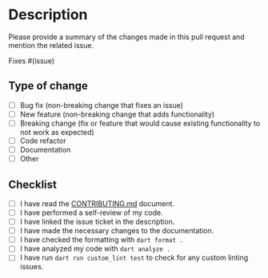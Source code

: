 # Description

Please provide a summary of the changes made in this pull request and mention the related issue.

Fixes #(issue)

## Type of change

- [ ] Bug fix (non-breaking change that fixes an issue)
- [ ] New feature (non-breaking change that adds functionality)
- [ ] Breaking change (fix or feature that would cause existing functionality to not work as expected)
- [ ] Code refactor
- [ ] Documentation
- [ ] Other

## Checklist

- [ ] I have read the [CONTRIBUTING.md][contributing_link] document.
- [ ] I have performed a self-review of my code.
- [ ] I have linked the issue ticket in the description.
- [ ] I have made the necessary changes to the documentation.
- [ ] I have checked the formatting with `dart format .`
- [ ] I have analyzed my code with `dart analyze .`
- [ ] I have run `dart run custom_lint test` to check for any custom linting issues.

<!-- Links -->

[contributing_link]: https://github.com/charlescyt/pyramid_lint/blob/main/CONTRIBUTING.md
